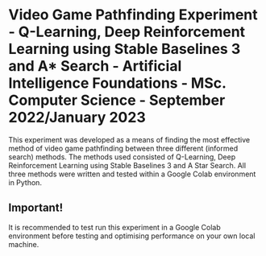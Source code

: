 # Video Game Pathfinding Experiment - Q-Learning, Deep Reinforcement Learning using Stable Baselines 3 and A* Search - Artificial Intelligence Foundations - MSc. Computer Science - September 2022/January 2023

This experiment was developed as a means of finding the most effective method of video game pathfinding between three different (informed search) methods. The methods used consisted of Q-Learning, Deep Reinforcement Learning using Stable Baselines 3 and A Star Search. All three methods were written and tested within a Google Colab environment in Python.

## Important!

It is recommended to test run this experiment in a Google Colab environment before testing and optimising performance on your own local machine.


